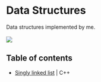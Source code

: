 # Data Structures
Data structures implemented by me.<br><br>
![](https://img.shields.io/badge/Code-C++-informational?style=flat-square&logo=C%2B%2B&logoColor=white&color=5194f0)

## Table of contents
- <a href = "https://github.com/xairaven/Algorithms-Data-Structures/tree/main/Data%20structures/Singly-Linked-List-CPP">Singly linked list</a> | C++
